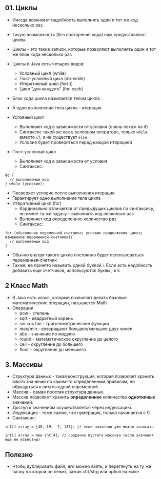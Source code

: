 ## 01. Циклы
* Иногда возникает надобность выполнять один и тот же код несколько раз.
* Такую возможность (без повторения кода) нам предоставляют циклы.
* Циклы - это такие записи, которые позволяют выполнять один и тот же блок кода несколько раз
* Циклы в Java есть четырех видов:
  * Условный цикл (while)
  * Пост-условный цикл (do-while)
  * Итеративный цикл (for(i))
  * Цикл "для каждого" (for-each)
* Блок кода цикла называется телом цикла.
* А одно выполнение тела цикла - итерация.

* Условный цикл
  * Выполняет код в зависимости от условия (очень похож на if)
  * Синтаксис такой же как в условном операторе, только `while` вместо `if`, и не существует `else`
  * Условие будет проверяться перед каждой итерацией
* Пост-условный цикл
  * Выполняет код в зависимости от условия
  * Синтаксис:
```
do {
  // выполняемый код
} while (условие);
```
  * Проверяет условие после выполнения итерации
  * Гарантирует одно выполнение тела цикла
* Итеративный цикл (for)
  * Кардинально отличается от предыдущих циклов по синтаксису, но имеет ту же задачу - выполнять код несколько раз
  * Выполняет код определенное количество раз
  * Синтаксис:
```
for (объявление переменной-счетчика; условие продолжения цикла; изменение переменной-счетчика){
  // выполняемый код
}  
```
  * Обычно внутри такого цикла постоянно будет использоваться переменная-счетчик
  * Также, ее принято называть одной буквой i. Если есть надобность добавить еще счетчиков,
  используются буквы j и k


## 2 Класс Math
* В Java есть класс, который позволяет делать базовые математические операции, называется Math
* Операции:
  * pow - степень
  * sqrt - квадратный корень
  * sin cos tan - тригонометрические функции
  * max/min - возвращают большее/меньшее двух чисел
  * abs - значение по модулю
  * round - математическое округление до целого
  * ceil - округление до большего
  * floor - округление до меньшего

## 3. Массивы
* Структура данных - такая конструкция, которая позволяет хранить много значений по каким-то определенным правилам, но обращаться
к ним из одной переменной
* Массив - самая простая структура данных.
* Массив позволяет хранить **определенное** количество **однотипных** значений.
* Доступ к значениям осуществляется через индексацию.
* Индексация - тоже самое, что нумерация, только начинается с 0.
* Синтаксис:
```
int[] array = {45, 19, -7, 123}; // если значения уже можно записать

int[] array = new int[4]; // создание пустого массива (если значения еще не известны)
```


## Полезно
* Чтобы дублировать файл, его можно взять, и перетянуть на ту же папку в которой он лежит,
зажав ctrl/strg или option на маке
